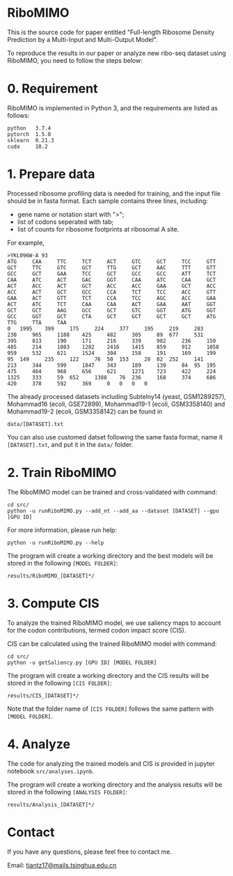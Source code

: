 # RiboMIMO

This is the source code for paper entitled "Full-length Ribosome Density Prediction by a Multi-Input and Multi-Output Model". 

To reproduce the results in our paper or analyze new ribo-seq dataset using RiboMIMO, you need to follow the steps below:

# 0. Requirement
RiboMIMO is implemented in Python 3, and the requirements are listed as follows:
```
python   3.7.4
pytorch  1.5.0
sklearn  0.21.3
cuda     10.2
```

# 1. Prepare data
Processed ribosome profiling data is needed for training, and the input file should be in fasta format. 
Each sample contains three lines, including:
- gene name or notation start with ">";
- list of codons seperated with tab;
- list of counts for ribosome footprints at ribosomal A site.

For example,
```
>YKL096W-A 93
ATG 	CAA 	TTC 	TCT 	ACT 	GTC 	GCT 	TCC 	GTT 	GCT 	TTC 	GTC 	GCT 	TTG 	GCT 	AAC 	TTT 	GTT 	GCC 	GCT 	GAA 	TCC 	GCT 	GCC 	GCC 	ATT 	TCT 	CAA 	ATC 	ACT 	GAC 	GGT 	CAA 	ATC 	CAA 	GCT 	ACT 	ACC 	ACT 	GCT 	ACC 	ACC 	GAA 	GCT 	ACC 	ACC 	ACT 	GCT 	GCC 	CCA 	TCT 	TCC 	ACC 	GTT 	GAA 	ACT 	GTT 	TCT 	CCA 	TCC 	AGC 	ACC 	GAA 	ACT 	ATC 	TCT 	CAA 	CAA 	ACT 	GAA 	AAT 	GGT 	GCT 	GCT 	AAG 	GCC 	GCT 	GTC 	GGT 	ATG 	GGT 	GCC 	GGT 	GCT 	CTA 	GCT 	GCT 	GCT 	GCT 	ATG 	TTG 	TTA 	TAA
0 	1995 	399 	175 	224 	377 	195 	219 	283 	230 	965 	1188 	425 	482 	305 	89 	677 	531 	395 	813 	190 	171 	216 	339 	982 	236 	150 	485 	214 	1083 	1282 	2416 	1415 	859 	912 	1058 	959 	532 	621 	1524 	304 	158 	191 	169 	199 	95 	149 	235 	122 	76 	50 	153 	28 	82 	252 	141 	213 	344 	599 	1847 	343 	189 	139 	84 	95 	195 	475 	464 	968 	656 	621 	1271 	723 	422 	224 	1325 	333 	59 	652 	1388 	76 	236 	168 	374 	686 	420 	378 	592 	369 	0 	0 	0 	0
```

The already processed datasets including Subtelny14 (yeast, GSM1289257), Mohammad16 (ecoli, GSE72899), Mohammad19-1 (ecoli, GSM3358140) and Mohammad19-2 (ecoli, GSM3358142) can be found in 
```
data/[DATASET].txt
```

You can also use customed datset following the same fasta format, name it ```[DATASET].txt```, and put it in the ```data/``` folder.

# 2. Train RiboMIMO
The RiboMIMO model can be trained and cross-validated with command:
```
cd src/
python -u runRiboMIMO.py --add_nt --add_aa --dataset [DATASET] --gpu [GPU ID] 
```

For more information, please run help:
```
python -u runRiboMIMO.py --help
```

The program will create a working directory and the best models will be stored in the following ```[MODEL FOLDER]```:
```
results/RiboMIMO_[DATASET]*/
```

# 3. Compute CIS
To analyze the trained RiboMIMO model, we use saliency maps to account for the codon contributions, termed codon impact score (CIS).

CIS can be calculated using the trained RiboMIMO model with command:
```
cd src/
python -u getSaliency.py [GPU ID] [MODEL FOLDER]
```

The program will create a working directory and the CIS results will be stored in the following ```[CIS FOLDER]```:
```
results/CIS_[DATASET]*/
```

Note that the folder name of ```[CIS FOLDER]``` follows the same pattern with ```[MODEL FOLDER]```.

# 4. Analyze
The code for analyzing the trained models and CIS is provided in jupyter notebook ```src/analyses.ipynb```.

The program will create a working directory and the analysis results will be stored in the following ```[ANALYSIS FOLDER]```:
```
results/Analysis_[DATASET]*/
```

# Contact
If you have any questions, please feel free to contact me.

Email: tiantz17@mails.tsinghua.edu.cn
